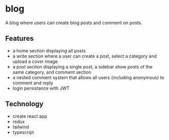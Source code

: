 # blog

A blog where users can create blog posts and comment on posts.

## Features
- a home section displaying all posts
- a write section where a user can create a post, select a category and upload a cover image
- a post section displaying a single post, a sidebar show posts of the same category, and comment section
- a nested comment system that allows all users (including anonymous) to comment and reply
- login persistance with JWT


## Technology
- create react app
- redux
- tailwind
- typescript